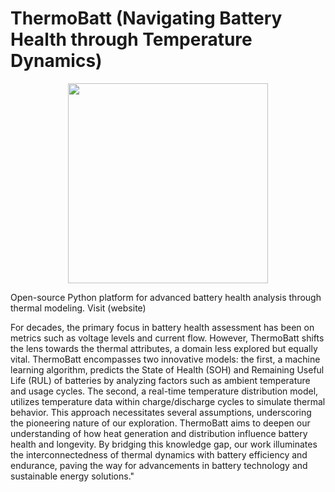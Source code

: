# ThermoBatt (Navigating Battery Health through Temperature Dynamics)
<p align="center">
  <img src="https://github.com/Epic2017/ThermoBatt/assets/27567103/1b271952-40f4-490c-87cd-f43c741dd8ff)https://github.com/Epic2017/ThermoBatt/assets/27567103/1b271952-40f4-490c-87cd-f43c741dd8ff" width="320" height="320">
</p>
Open-source Python platform for advanced battery health analysis through thermal modeling. Visit (website)


For decades, the primary focus in battery health assessment has been on metrics such as voltage levels and current flow. However, ThermoBatt shifts the lens towards the thermal attributes, a domain less explored but equally vital. ThermoBatt encompasses two innovative models: the first, a machine learning algorithm, predicts the State of Health (SOH) and Remaining Useful Life (RUL) of batteries by analyzing factors such as ambient temperature and usage cycles. The second, a real-time temperature distribution model, utilizes temperature data within charge/discharge cycles to simulate thermal behavior. This approach necessitates several assumptions, underscoring the pioneering nature of our exploration. ThermoBatt aims to deepen our understanding of how heat generation and distribution influence battery health and longevity. By bridging this knowledge gap, our work illuminates the interconnectedness of thermal dynamics with battery efficiency and endurance, paving the way for advancements in battery technology and sustainable energy solutions."

